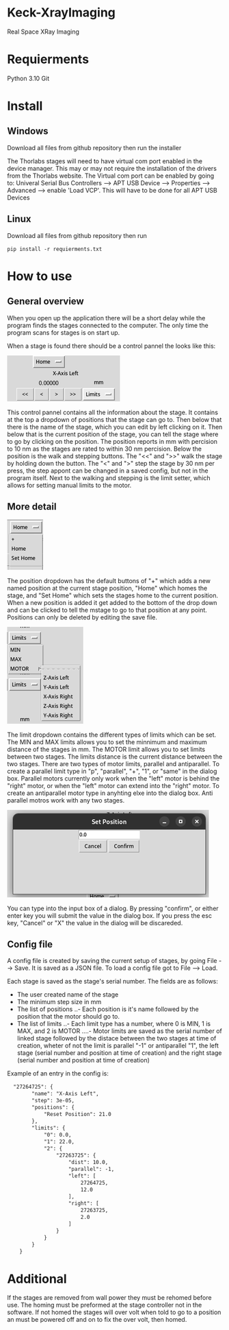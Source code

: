 # Keck-XrayImaging
Real Space XRay Imaging

# Requierments
Python 3.10
Git

# Install
## Windows
Download all files from github repository then run the installer

The Thorlabs stages will need to have virtual com port enabled in the device manager. This may or may not require the installation of the drivers from the Thorlabs website. The Virtual com port can be enabled by going to: Univeral Serial Bus Controllers --> APT USB Device --> Properties --> Advanced --> enable 'Load VCP'. This will have to be done for all APT USB Devices

## Linux
Download all files from github repository then run
```
pip install -r requierments.txt
```

# How to use
## General overview
When you open up the application there will be a short delay while the program finds the stages connected to the computer. The only time the program scans for stages is on start up.

When a stage is found there should be a control pannel the looks like this:
        
![Image of stage control](images/MotorControl.png)
        
This control pannel contains all the information about the stage. It contains at the top a dropdown of positions that the stage can go to. Then below that there is the name of the stage, which you can edit by left clicking on it. Then below that is the current position of the stage, you can tell the stage where to go by clicking on the position. The position reports in mm with percision to 10 nm as the stages are rated to within 30 nm percision. Below the position is the walk and stepping buttons. The "<<" and ">>" walk the stage by holding down the button. The "\<" and "\>" step the stage by 30 nm per press, the step appont can be changed in a saved config, but not in the program itself. Next to the walking and stepping is the limit setter, which allows for setting manual limits to the motor.
        
## More detail
![Image of stage positions dropdown ](images/PositionDropdown.png)
        
The position dropdown has the default buttons of "+" which adds a new named position at the current stage position, "Home" which homes the stage, and "Set Home" which sets the stages home to the current position. When a new position is added it get added to the bottom of the drop down and can be clicked to tell the mstage to go to that position at any point. Positions can only be deleted by editing the save file.
        
![Image of limit dropdown](images/LimitDropdown.png)
        
The limit dropdown contains the different types of limits which can be set. The MIN and MAX limits allows you to set the minnimum and maximum distance of the stages in mm. The MOTOR limit allows you to set limits between two stages. The limits distance is the current distance between the two stages. There are two types of motor limits, parallel and antiparallel. To create a parallel limit type in "p", "parallel", "+", "1", or "same" in the dialog box. Parallel motors currently only work when the "left" motor is behind the "right" motor, or when the "left" motor  can extend into the "right" motor. To create an antiparallel motor type in anyhting elxe into the dialog box. Anti parallel motros work with any two stages.

![Image of a dialog box](images/ExampleDialog.png)

You can type into the input box of a dialog. By pressing "confirm", or either enter key you will submit the value in the dialog box. If you press the esc key, "Cancel" or "X" the value in the dialog will be discareded.
        
## Config file
A config file is created by saving the current setup of stages, by going File --> Save. It is saved as a JSON file. To load a config file got to File --> Load.
        
Each stage is saved as the stage's serial number. The fields are as follows:
- The user created name of the stage
- The minimum step size in mm
- The list of positions
..- Each position is it's name followed by the position that the motor should go to.
- The list of limits
..- Each limit type has a number, where 0 is MIN, 1 is MAX, and 2 is MOTOR
....- Motor limits are saved as the serial number of linked stage followed by the distace between the two stages at time of creation, wheter of not the limit is parallel "-1" or antiparallel "1", the left stage (serial number and position at time of creation) and the right stage (serial number and position at time of creation)
        
Example of an entry in the config is:
```
  "27264725": {
        "name": "X-Axis Left",
        "step": 3e-05,
        "positions": {
            "Reset Position": 21.0
        },
        "limits": {
            "0": 0.0,
            "1": 22.0,
            "2": {
                "27263725": {
                    "dist": 10.0,
                    "parallel": -1,
                    "left": [
                        27264725,
                        12.0
                    ],
                    "right": [
                        27263725,
                        2.0
                    ]
                }
            }
        }
    }
```
# Additional
If the stages are removed from wall power they must be rehomed before use. The homing must be preformed at the stage controller not in the software. If not homed the stages will over volt when told to go to a position an must be powered off and on to fix the over volt, then homed.
